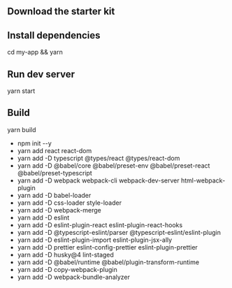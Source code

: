 ## Download the starter kit

## Install dependencies

cd my-app &&
yarn

## Run dev server

yarn start

## Build

yarn build

- npm init --y
- yarn add react react-dom
- yarn add -D typescript @types/react @types/react-dom
- yarn add -D @babel/core @babel/preset-env @babel/preset-react @babel/preset-typescript
- yarn add -D webpack webpack-cli webpack-dev-server html-webpack-plugin
- yarn add -D babel-loader
- yarn add -D css-loader style-loader
- yarn add -D webpack-merge
- yarn add -D eslint
- yarn add -D eslint-plugin-react eslint-plugin-react-hooks
- yarn add -D @typescript-eslint/parser @typescript-eslint/eslint-plugin
- yarn add -D eslint-plugin-import eslint-plugin-jsx-ally
- yarn add -D prettier eslint-config-prettier eslint-plugin-prettier
- yarn add -D husky@4 lint-staged
- yarn add -D @babel/runtime @babel/plugin-transform-runtime
- yarn add -D copy-webpack-plugin
- yarn add -D webpack-bundle-analyzer
